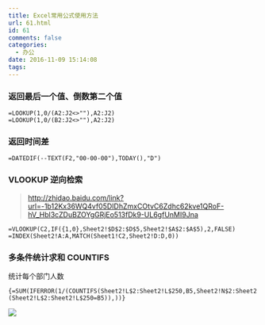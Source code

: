 ```yaml
---
title: Excel常用公式使用方法
url: 61.html
id: 61
comments: false
categories:
  - 办公
date: 2016-11-09 15:14:08
tags:
---
```


### 返回最后一个值、倒数第二个值

    =LOOKUP(1,0/(A2:J2<>""),A2:J2)
    =LOOKUP(1,0/(B2:J2<>""),A2:J2)
    

### 返回时间差

    =DATEDIF(--TEXT(F2,"00-00-00"),TODAY(),"D")
    

### VLOOKUP 逆向检索

> http://zhidao.baidu.com/link?url=-1b12Kx36WQ4vf05DIDhZmxCOtvC6Zdhc62kve1QRoF-hV_Hbl3cZDuBZOYgGRjEo513fDk9-UL6gfUnMI9Jna

    =VLOOKUP(C2,IF({1,0},Sheet2!$D$2:$D$5,Sheet2!$A$2:$A$5),2,FALSE)
    =INDEX(Sheet2!A:A,MATCH(Sheet1!C2,Sheet2!D:D,0))
    

### 多条件统计求和 COUNTIFS

统计每个部门人数

    {=SUM(IFERROR(1/(COUNTIFS(Sheet2!L$2:Sheet2!L$250,B5,Sheet2!N$2:Sheet2!N$250,Sheet2!N$2:Sheet2!N$250)*(Sheet2!L$2:Sheet2!L$250=B5)),))}
    

![](http://7xq3ry.com1.z0.glb.clouddn.com/20160304142206.png)